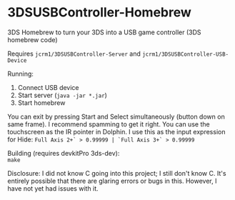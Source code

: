 # 3DSUSBController-Homebrew
3DS Homebrew to turn your 3DS into a USB game controller (3DS homebrew code)  

Requires ```jcrm1/3DSUSBController-Server``` and ```jcrm1/3DSUSBController-USB-Device```  

Running:
1. Connect USB device  
2. Start server (```java -jar *.jar```)  
3. Start homebrew  

You can exit by pressing Start and Select simultaneously (button down on same frame). I recommend spamming to get it right.
You can use the touchscreen as the IR pointer in Dolphin. I use this as the input expression for Hide: ```Full Axis 2+` > 0.99999 | `Full Axis 3+` > 0.99999```  

Building (requires devkitPro 3ds-dev):  
```make```

Disclosure:
I did not know C going into this project; I still don't know C. It's entirely possible that there are glaring errors or bugs in this. However, I have not yet had issues with it.
